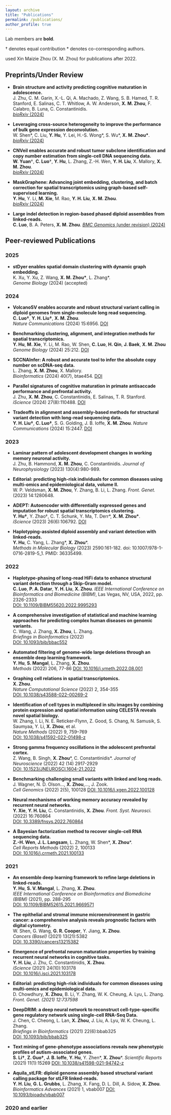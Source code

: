 ```yaml
---
layout: archive
title: "Publications"
permalink: /publications/
author_profile: true
---
```



<!-- {% include base_path %}
I will try adding pdf for all the papers asap :) Alternatively,  you can find almost all
pdfs from my Google Scholar. If you cannot find any, please feel free to
email me.

I am also working on a Dataset page - we
always support data sharing in our community.


Publications
===== -->
Lab members are **bold**.

† denotes equal contribution   * denotes co-corresponding authors.

used Xin Maizie Zhou (X. M. Zhou) for publications after 2022.

## Preprints/Under Review

- **Brain structure and activity predicting cognitive maturation in adolescence.**  
  J. Zhu, C. M. Garin, X.-L. Qi, A. Machado, Z. Wang, S. B. Hamed, T. R. Stanford, E. Salinas, C. T. Whitlow, A. W. Anderson, **X. M. Zhou**, F. Calabro, B. Luna, C. Constantinidis.  
  [_bioRxiv_ (2024)](https://www.biorxiv.org/content/10.1101/2024.08.23.608315v1)



- **Leveraging cross-source heterogeneity to improve the performance of bulk gene expression deconvolution.**  
  W. Shen\*, C. Liu, **Y. Hu**, Y. Lei, H.-S. Wong*, S. Wu\*, **X. M. Zhou\***.  
  [_bioRxiv_ (2024)](https://www.biorxiv.org/content/10.1101/2024.04.07.588458v1)

- **CNVeil enables accurate and robust tumor subclone identification and copy number estimation from single-cell DNA sequencing data.**  
  **W. Yuan**†, **C. Luo**†, **Y. Hu**, L. Zhang, Z.-H. Wen, **Y. H. Liu**, X. Mallory, **X. M. Zhou**.  
  [_bioRxiv_ (2024)](https://www.biorxiv.org/content/10.1101/2024.02.21.581409v1)

- **MaskGraphene: Advancing joint embedding, clustering, and batch correction for spatial transcriptomics using graph-based self-supervised learning.**  
  **Y. Hu**, Y. Li, **M. Xie**, M. Rao, **Y. H. Liu**, **X. M. Zhou**.  
  [_bioRxiv_ (2024)](https://www.biorxiv.org/content/10.1101/2024.02.21.581387v1)

- **Large indel detection in region-based phased diploid assemblies from linked-reads.**  
  **C. Luo**, B. A. Peters, **X. M. Zhou**. 
  [_BMC Genomics_ (under revision) (2024)](https://www.biorxiv.org/content/10.1101/2024.02.21.581409v1)

## Peer-reviewed Publications

### 2025
- **stDyer enables spatial domain clustering with dynamic graph embedding.**  
  K. Xu, Y. Xu, Z. Wang, **X. M. Zhou\***, L. Zhang*.  
  _Genome Biology_ (2024) (accepted)
  
### 2024
- **VolcanoSV enables accurate and robust structural variant calling in diploid genomes from single-molecule long read sequencing.**  
  **C. Luo†**, **Y. H. Liu†**, **X. M. Zhou**.  
  _Nature Communications_ (2024) 15:6956. [DOI](https://doi.org/10.1038/s41467-024-51282-0)

- **Benchmarking clustering, alignment, and integration methods for spatial transcriptomics.**  
  **Y. Hu**, **M. Xie**, Y. Li, M. Rao, W. Shen, **C. Luo**, **H. Qin**, **J. Baek**, **X. M. Zhou**  
  _Genome Biology_ (2024) 25:212. [DOI](https://doi.org/10.1186/s13059-024-03361-0)

- **SCCNAInfer: A robust and accurate tool to infer the absolute copy number on scDNA-seq data.**  
  L. Zhang, **X. M. Zhou**, X. Mallory.  
  _Bioinformatics_ (2024) 40(7), btae454. [DOI](https://doi.org/10.1093/bioinformatics/btae454)

- **Parallel signatures of cognitive maturation in primate antisaccade performance and prefrontal activity.**  
  J. Zhu, **X. M. Zhou**, C. Constantinidis, E. Salinas, T. R. Stanford.  
  _iScience_ (2024) 27(8):110488. [DOI](https://doi.org/10.1016/j.isci.2024.110488)

- **Tradeoffs in alignment and assembly-based methods for structural variant detection with long-read sequencing data.**  
  **Y. H. Liu†**, **C. Luo†**, S. G. Golding, J. B. Ioffe, **X. M. Zhou**.
  _Nature Communications_ (2024) 15:2447. [DOI](https://doi.org/10.1038/s41467-024-46614-z)

### 2023
- **Laminar pattern of adolescent development changes in working memory neuronal activity.**  
  J. Zhu, B. Hammond, **X. M. Zhou**, C. Constantinidis. 
  _Journal of Neurophysiology_ (2023) 130(4):980-989.

- **Editorial: predicting high-risk individuals for common diseases using multi-omics and epidemiological data, volume II.**  
  W. P. Veldsman, **X. M. Zhou**, Y. Zhang, B. Li, L. Zhang.
  _Front. Genet._ (2023) 14:1280648.

- **ADEPT: Autoencoder with differentially expressed genes and imputation for robust spatial transcriptomics clustering.**  
  **Y. Hu†**, Y. Zhao†, C. T. Schunk, Y. Ma, T. Derr\*, **X. M. Zhou\***.  
  _iScience_ (2023) 26(6):106792. [DOI](https://doi.org/10.1016/j.isci.2023.106792)

- **Haplotyping-assisted diploid assembly and variant detection with linked-reads.**  
  **Y. Hu**, C. Yang, L. Zhang\*, **X. Zhou**\*.  
  _Methods in Molecular Biology_ (2023) 2590:161-182. doi: 10.1007/978-1-0716-2819-5_1. PMID: 36335499.

### 2022
- **Haplotype-phasing of long-read HiFi data to enhance structural variant detection through a Skip-Gram model.**  
  **C. Luo**, **P. A. Datar**, **Y. H. Liu**, **X. Zhou**. 
  _IEEE International Conference on Bioinformatics and Biomedicine (BIBM)_, Las Vegas, NV, USA, 2022, pp. 2326-2333  
  [DOI: 10.1109/BIBM55620.2022.9995293](https://doi.org/10.1109/BIBM55620.2022.9995293)

- **A comprehensive investigation of statistical and machine learning approaches for predicting complex human diseases on genomic variants.**  
  C. Wang, J. Zhang, **X. Zhou**, L. Zhang.  
  _Briefings in Bioinformatics_ (2022)  
  [DOI: 10.1093/bib/bbac552](https://doi.org/10.1093/bib/bbac552)

- **Automated filtering of genome-wide large deletions through an ensemble deep learning framework.**  
  **Y. Hu**, **S. Mangal**, L. Zhang, **X. Zhou**.  
  _Methods_  (2022) 206, 77-86 
  [DOI: 10.1016/j.ymeth.2022.08.001](https://doi.org/10.1016/j.ymeth.2022.08.001)

- **Graphing cell relations in spatial transcriptomics.**  
  **X. Zhou**.  
  _Nature Computational Science_ (2022) 2, 354-355  
  [DOI: 10.1038/s43588-022-00269-2](https://doi.org/10.1038/s43588-022-00269-2)

- **Identification of cell types in multiplexed in situ images by combining protein expression and spatial information using CELESTA reveals novel spatial biology.**  
  W. Zhang, I. Li, N. E. Reticker-Flynn, Z. Good, S. Chang, N. Samusik, S. Saumyaa, Y. Li, **X. Zhou**, et al.  
  _Nature Methods_ (2022) 9, 759–769  
  [DOI: 10.1038/s41592-022-01498-z](https://doi.org/10.1038/s41592-022-01498-z)

- **Strong gamma frequency oscillations in the adolescent prefrontal cortex.**  
  Z. Wang, B. Singh, **X. Zhou**\*, C. Constantinidis\*.
  _Journal of Neuroscience_ (2022) 42 (14) 2917-2929  
  [DOI: 10.1523/JNEUROSCI.1604-21.2022](https://doi.org/10.1523/JNEUROSCI.1604-21.2022)

- **Benchmarking challenging small variants with linked and long reads.**  
  J. Wagner, N. D. Olson…, **X. Zhou**,…, J. Zook.  
  _Cell Genomics_ (2022) 2(5), 100128
  [DOI: 10.1016/j.xgen.2022.100128](https://doi.org/10.1016/j.xgen.2022.100128)

- **Neural mechanisms of working memory accuracy revealed by recurrent neural networks.**  
  **Y. Xie**, **Y. H. Liu**, C. Constantinidis, **X. Zhou**. 
  _Front. Syst. Neurosci._ (2022) 16:760864  
  [DOI: 10.3389/fnsys.2022.760864](https://doi.org/10.3389/fnsys.2022.760864)

- **A Bayesian factorization method to recover single-cell RNA sequencing data.**  
  **Z.-H. Wen**, **J. L. Langsam**, L. Zhang, W. Shen\*, **X. Zhou**\*.  
  _Cell Reports Methods_ (2022) 2, 100133  
  [DOI: 10.1016/j.crmeth.2021.100133](https://doi.org/10.1016/j.crmeth.2021.100133)

### 2021
- **An ensemble deep learning framework to refine large deletions in linked-reads.**  
  **Y. Hu**, **S. V. Mangal**, L. Zhang, **X. Zhou**.  
  _IEEE International Conference on Bioinformatics and Biomedicine (BIBM)_ (2021), pp. 288-295  
  [DOI: 10.1109/BIBM52615.2021.9669571](https://doi.org/10.1109/BIBM52615.2021.9669571)

- **The epithelial and stromal immune microenvironment in gastric cancer: a comprehensive analysis reveals prognostic factors with digital cytometry.**  
  W. Shen, G. Wang, **G. R. Cooper**, Y. Jiang, **X. Zhou**.  
  _Cancers (Basel)_ (2021) 13(21):5382  
  [DOI: 10.3390/cancers13215382](https://doi.org/10.3390/cancers13215382)

- **Emergence of prefrontal neuron maturation properties by training recurrent neural networks in cognitive tasks.**  
  **Y. H. Liu**, J. Zhu, C. Constantinidis, **X. Zhou**.  
  _iScience_ (2021) 24(10):103178  
  [DOI: 10.1016/j.isci.2021.103178](https://doi.org/10.1016/j.isci.2021.103178)

- **Editorial: predicting high-risk individuals for common diseases using multi-omics and epidemiological data.**  
  D. Chowdhury, **X. Zhou**, B. Li, Y. Zhang, W. K. Cheung, A. Lyu, L. Zhang. 
  _Front. Genet. (2021) 12:737598_

- **DeepDRIM: a deep neural network to reconstruct cell-type-specific gene regulatory network using single-cell RNA-Seq Data.**  
  J. Chen, C. Cheong, L. Lan, **X. Zhou**, J. Liu, A. Lyu, W. K. Cheung, L. Zhang.  
  _Briefings in Bioinformatics_ (2021) 22(6):bbab325  
  [DOI: 10.1093/bib/bbab325](https://doi.org/10.1093/bib/bbab325)

- **Text mining of gene-phenotype associations reveals new phenotypic profiles of autism-associated genes.**  
  **S. Li†**, **Z. Guo†**, **J. B. Ioffe**, **Y. Hu**, Y. Zhen\*, **X. Zhou**\*. 
  _Scientific Reports_  (2021) 11(1):15269 
  [DOI: 10.1038/s41598-021-94742-z](https://doi.org/10.1038/s41598-021-94742-z) 

- **Aquila_stLFR: diploid genome assembly based structural variant calling package for stLFR linked-reads.**  
  **Y. H. Liu**, **G. L. Grubbs**, L. Zhang, X. Fang, D. L. Dill, A. Sidow, **X. Zhou**.  
  _Bioinformatics Advances_ (2021) 1, vbab007 
  [DOI: 10.1093/bioadv/vbab007](https://doi.org/10.1093/bioadv/vbab007)

### 2020 and earlier
